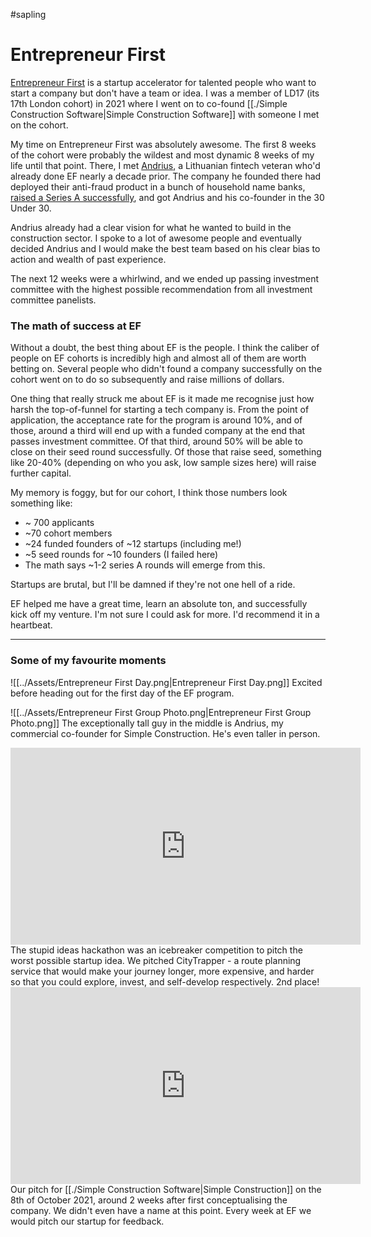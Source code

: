 #sapling 
# Entrepreneur First

[Entrepreneur First](https://joinef.com) is a startup accelerator for talented people who want to start a company but don't have a team or idea. I was a member of LD17 (its 17th London cohort) in 2021 where I went on to co-found [[./Simple Construction Software|Simple Construction Software]] with someone I met on the cohort.

My time on Entrepreneur First was absolutely awesome. The first 8 weeks of the cohort were probably the wildest and most dynamic 8 weeks of my life until that point. There, I met [Andrius](https://www.linkedin.com/in/andrius-sutas), a Lithuanian fintech veteran who'd already done EF nearly a decade prior. The company he founded there had deployed their anti-fraud product in a bunch of household name banks, [raised a Series A successfully](https://techcrunch.com/2017/06/19/aimbrain/), and got Andrius and his co-founder in the 30 Under 30.

Andrius already had a clear vision for what he wanted to build in the construction sector. I spoke to a lot of awesome people and eventually decided Andrius and I would make the best team based on his clear bias to action and wealth of past experience. 

The next 12 weeks were a whirlwind, and we ended up passing investment committee with the highest possible recommendation from all investment committee panelists. 

### The math of success at EF
Without a doubt, the best thing about EF is the people. I think the caliber of people on EF cohorts is incredibly high and almost all of them are worth betting on. Several people who didn't found a company successfully on the cohort went on to do so subsequently and raise millions of dollars. 

One thing that really struck me about EF is it made me recognise just how harsh the top-of-funnel for starting a tech company is. From the point of application, the acceptance rate for the program is around 10%, and of those, around a third will end up with a funded company at the end that passes investment committee. Of that third, around 50% will be able to close on their seed round successfully. Of those that raise seed, something like 20-40% (depending on who you ask, low sample sizes here) will raise further capital.

My memory is foggy, but for our cohort, I think those numbers look something like:
* ~ 700 applicants
* ~70 cohort members
* ~24 funded founders of ~12 startups (including me!)
* ~5 seed rounds for ~10 founders (I failed here)
* The math says ~1-2 series A rounds will emerge from this.

Startups are brutal, but I'll be damned if they're not one hell of a ride.

EF helped me have a great time, learn an absolute ton, and successfully kick off my venture. I'm not sure I could ask for more. I'd recommend it in a heartbeat.


---

### Some of my favourite moments

![[../Assets/Entrepreneur First Day.png|Entrepreneur First Day.png]]
Excited before heading out for the first day of the EF program. 


![[../Assets/Entrepreneur First Group Photo.png|Entrepreneur First Group Photo.png]]
The exceptionally tall guy in the middle is Andrius, my commercial co-founder for Simple Construction. He's even taller in person.


<iframe width="560" height="315" src="https://www.youtube.com/embed/8uz7AM_znSw?si=Ie9ZnALcYeMVEmrX" title="YouTube video player" frameborder="0" allow="accelerometer; autoplay; clipboard-write; encrypted-media; gyroscope; picture-in-picture; web-share" allowfullscreen></iframe>
The stupid ideas hackathon was an icebreaker competition to pitch the worst possible startup idea. We pitched CityTrapper - a route planning service that would make your journey longer, more expensive, and harder so that you could explore, invest, and self-develop respectively. 2nd place!


<iframe width="560" height="315" src="https://www.youtube.com/embed/W-8pYSRpPKg?si=tROP1yREMJso8_ur" title="YouTube video player" frameborder="0" allow="accelerometer; autoplay; clipboard-write; encrypted-media; gyroscope; picture-in-picture; web-share" allowfullscreen></iframe>
Our pitch for [[./Simple Construction Software|Simple Construction]] on the 8th of October 2021, around 2 weeks after first conceptualising the company. We didn't even have a name at this point. Every week at EF we would pitch our startup for feedback.